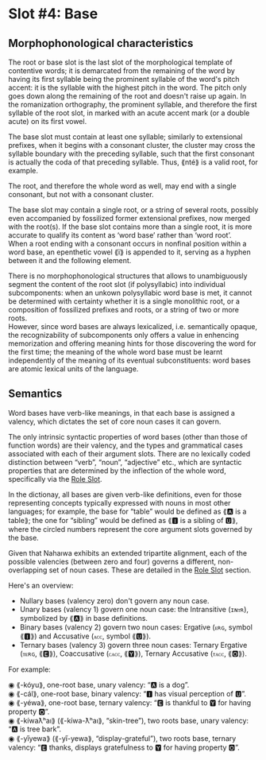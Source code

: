 # Slot #4: Base
  
## Morphophonological characteristics

The root or base slot is the last slot of the morphological template of contentive words; it is demarcated from the remaining of the word by having its first syllable being the prominent syllable of the word's pitch accent: it is the syllable with the highest pitch in the word. The pitch only goes down along the remaining of the root and doesn't raise up again. In the romanization orthography, the prominent syllable, and therefore the first syllable of the root slot, in marked with an acute accent mark (or a double acute) on its first vowel.  
  
The base slot must contain at least one syllable; similarly to extensional prefixes, when it begins with a consonant cluster, the cluster may cross the syllable boundary with the preceding syllable, such that the first consonant is actually the coda of that preceding syllable. Thus, ⟪nté⟫ is a valid root, for example.  
  
The root, and therefore the whole word as well, may end with a single consonant, but not with a consonant cluster.  
  
The base slot may contain a single root, or a string of several roots, possibly even accompanied by fossilized former extensional prefixes, now merged with the root(s). If the base slot contains more than a single root, it is more accurate to qualify its content as ‘word base’ rather than ‘word root’.  
When a root ending with a consonant occurs in nonfinal position within a word base, an epenthetic vowel ⟪ï⟫ is appended to it, serving as a hyphen between it and the following element.

There is no morphophonological structures that allows to unambiguously segment the content of the root slot (if polysyllabic) into individual subcomponents: when an unkown polysyllabic word base is met, it cannot be determined with certainty whether it is a single monolithic root, or a composition of fossilized prefixes and roots, or a string of two or more roots.  
However, since word bases are always lexicalized, i.e. semantically opaque, the recognizability of subcomponents only offers a value in enhencing memorization and offering meaning hints for those discovering the word for the first time; the meaning of the whole word base must be learnt independently of the meaning of its eventual subconstituents: word bases are atomic lexical units of the language.  


## Semantics
  
Word bases have verb-like meanings, in that each base is assigned a valency, which dictates the set of core noun cases it can govern.

The only intrinsic syntactic properties of word bases (other than those of function words) are their valency, and the types and grammatical cases associated with each of their argument slots.
There are no lexically coded distinction between “verb”, “noun”, “adjective” etc., which are syntactic properties that are determined by the inflection of the whole word, specifically via the [Role Slot](roles/noun-roles.md).

In the dictionay, all bases are given verb-like definitions, even for those representing concepts typically expressed with nouns in most other languages; for example, the base for “table” would be defined as ⟪🅰 is a table⟫; the one for “sibling” would be defined as ⟪🅸 is a sibling of 🆄⟫, where the circled numbers represent the core argument slots governed by the base.

Given that Nahaıwa exhibits an extended tripartite alignment, each of the possible valencies (between zero and four) governs a different, non-overlapping set of noun cases. These are detailed in the [Role Slot](roles/noun-roles.md) section.

Here's an overview:

 * Nullary bases (valency zero) don't govern any noun case.  
 * Unary bases (valency 1) govern one noun case: the Intransitive (`ɪɴᴛʀ`), symbolized by ⟪🅰⟫ in base definitions.  
 * Binary bases (valency 2) govern two noun cases: Ergative (`ᴇʀɢ`, symbol ⟪🅸⟫) and Accusative (`ᴀᴄᴄ`, symbol ⟪🆄⟫).  
 * Ternary bases (valency 3) govern three noun cases: Ternary Ergative (`ᴛᴇʀɢ`, ⟪🅴⟫), Coaccusative (`ᴄᴀᴄᴄ`, ⟪🆈⟫), Ternary Accusative (`ᴛᴀᴄᴄ`, ⟪🅾⟫).  

For example:

◉ ⟪-kóyu⟫, one-root base, unary valency: “🅰 is a dog”.  
◉ ⟪-cál⟫, one-root base, binary valency: “🅸 has visual perception of 🆄”.  
◉ ⟪-yéwa⟫, one-root base, ternary valency: “🅴 is thankful to 🆈 for having property 🅾”.  
◉ ⟪-kíwaƛʰaı⟫ (⟪-kíwa-ƛʰaı⟫, “skin-tree”), two roots base, unary valency: “🅰 is tree bark”.  
◉ ⟪-yı̋yewa⟫ (⟪-yı̋-yewa⟫, “display-grateful”), two roots base, ternary valency: “🅴 thanks, displays gratefulness to 🆈 for having property 🅾”.


